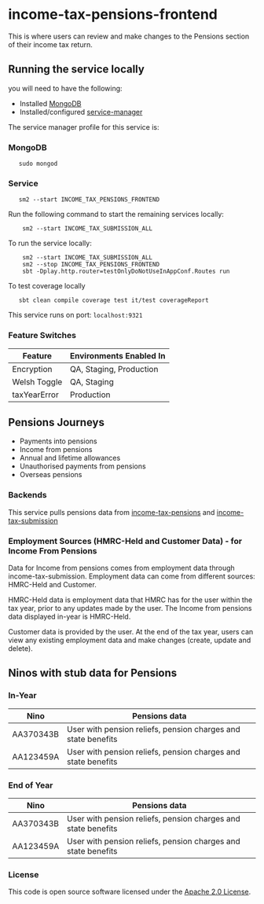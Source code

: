 # income-tax-pensions-frontend

This is where users can review and make changes to the Pensions section of their income tax return.

## Running the service locally

you will need to have the following:
- Installed [MongoDB](https://docs.mongodb.com/manual/installation/)
- Installed/configured [service-manager](https://github.com/hmrc/sm2)

The service manager profile for this service is:

### MongoDB 
```shell
   sudo mongod
```

### Service
```shell
   sm2 --start INCOME_TAX_PENSIONS_FRONTEND
```
   
Run the following command to start the remaining services locally:

```shell
    sm2 --start INCOME_TAX_SUBMISSION_ALL
```

To run the service locally:

```shell
    sm2 --start INCOME_TAX_SUBMISSION_ALL
    sm2 --stop INCOME_TAX_PENSIONS_FRONTEND     
    sbt -Dplay.http.router=testOnlyDoNotUseInAppConf.Routes run
```

To test coverage locally

```shell
   sbt clean compile coverage test it/test coverageReport
```

This service runs on port: `localhost:9321`

### Feature Switches

| Feature | Environments Enabled In |
| --- |-----------------------|
| Encryption | QA, Staging, Production |
| Welsh Toggle | QA, Staging           |
| taxYearError | Production            |

## Pensions Journeys

- Payments into pensions
- Income from pensions
- Annual and lifetime allowances
- Unauthorised payments from pensions
- Overseas pensions

### Backends

This service pulls pensions data from [income-tax-pensions](https://github.com/hmrc/income-tax-pensions) and [income-tax-submission](https://github.com/hmrc/income-tax-submission)

### Employment Sources (HMRC-Held and Customer Data) - for Income From Pensions
Data for Income from pensions comes  from employment data through income-tax-submission. Employment data can come from different sources: HMRC-Held and Customer. 

HMRC-Held data is employment data that HMRC has for the user within the tax year, prior to any updates made by the user. The Income from pensions data displayed in-year is HMRC-Held.

Customer data is provided by the user. At the end of the tax year, users can view any existing employment data and make changes (create, update and delete).


## Ninos with stub data for Pensions

### In-Year
| Nino      | Pensions data                                                 |
|-----------|---------------------------------------------------------------|
| AA370343B | User with pension reliefs, pension charges and state benefits |
| AA123459A | User with pension reliefs, pension charges and state benefits |

### End of Year
| Nino      | Pensions data                                                 |
|-----------|---------------------------------------------------------------|
| AA370343B | User with pension reliefs, pension charges and state benefits |
| AA123459A | User with pension reliefs, pension charges and state benefits |

### License

This code is open source software licensed under the [Apache 2.0 License]("http://www.apache.org/licenses/LICENSE-2.0.html").
